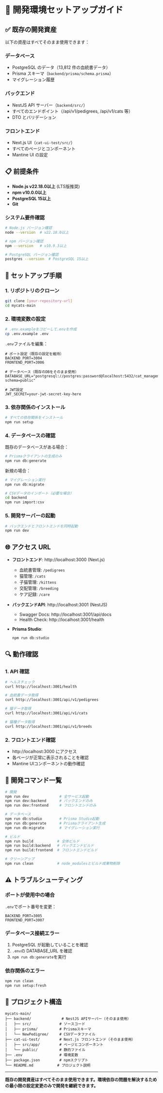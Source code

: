 # 🚀 開発環境セットアップガイド

## ✅ 既存の開発資産

以下の資産はすべてそのまま使用できます：

### データベース

- PostgreSQL のデータ（13,812 件の血統書データ）
- Prisma スキーマ（`backend/prisma/schema.prisma`）
- マイグレーション履歴

### バックエンド

- NestJS API サーバー（`backend/src/`）
- すべてのエンドポイント（/api/v1/pedigrees, /api/v1/cats 等）
- DTO とバリデーション

### フロントエンド

- Next.js UI（`cat-ui-test/src/`）
- すべてのページとコンポーネント
- Mantine UI の設定

## 📋 前提条件

- **Node.js v22.18.0以上** (LTS版推奨)
- **npm v10.0.0以上**
- **PostgreSQL 15以上**
- **Git**

### システム要件確認

```bash
# Node.js バージョン確認
node --version  # v22.18.0以上

# npm バージョン確認
npm --version   # v10.9.3以上

# PostgreSQL バージョン確認
postgres --version  # PostgreSQL 15以上
```

## 🔧 セットアップ手順

### 1. リポジトリのクローン

```bash
git clone [your-repository-url]
cd mycats-main
```

### 2. 環境変数の設定

```bash
# .env.exampleをコピーして.envを作成
cp .env.example .env
```

`.env`ファイルを編集：

```env
# ポート設定（既存の設定を維持）
BACKEND_PORT=3004
FRONTEND_PORT=3006

# データベース（既存のDBをそのまま使用）
DATABASE_URL="postgresql://postgres:password@localhost:5432/cat_management?schema=public"

# JWT設定
JWT_SECRET=your-jwt-secret-key-here
```

### 3. 依存関係のインストール

```bash
# すべての依存関係をインストール
npm run setup
```

### 4. データベースの確認

既存のデータベースがある場合：

```bash
# Prismaクライアントの生成のみ
npm run db:generate
```

新規の場合：

```bash
# マイグレーション実行
npm run db:migrate

# CSVデータのインポート（必要な場合）
cd backend
npm run import:csv
```

### 5. 開発サーバーの起動

```bash
# バックエンドとフロントエンドを同時起動
npm run dev
```

## 🌐 アクセス URL

- **フロントエンド**: http://localhost:3000 (Next.js)

  - 血統書管理: `/pedigrees`
  - 猫管理: `/cats`
  - 子猫管理: `/kittens`
  - 交配管理: `/breeding`
  - ケア記録: `/care`

- **バックエンドAPI**: http://localhost:3001 (NestJS)

  - Swagger Docs: http://localhost:3001/api/docs
  - Health Check: http://localhost:3001/health

- **Prisma Studio**:
  ```bash
  npm run db:studio
  ```

## 🔍 動作確認

### 1. API 確認

```bash
# ヘルスチェック
curl http://localhost:3001/health

# 血統書データ取得
curl http://localhost:3001/api/v1/pedigrees

# 猫データ取得
curl http://localhost:3001/api/v1/cats

# 猫種データ取得
curl http://localhost:3001/api/v1/breeds
```

### 2. フロントエンド確認

- http://localhost:3000 にアクセス
- 各ページが正常に表示されることを確認
- Mantine UIコンポーネントの動作確認

## 📝 開発コマンド一覧

```bash
# 開発
npm run dev              # 全サービス起動
npm run dev:backend      # バックエンドのみ
npm run dev:frontend     # フロントエンドのみ

# データベース
npm run db:studio        # Prisma Studio起動
npm run db:generate      # Prismaクライアント生成
npm run db:migrate       # マイグレーション実行

# ビルド
npm run build           # 全体ビルド
npm run build:backend   # バックエンドビルド
npm run build:frontend  # フロントエンドビルド

# クリーンアップ
npm run clean           # node_modulesとビルド成果物削除
```

## ⚠️ トラブルシューティング

### ポートが使用中の場合

`.env`でポート番号を変更：

```env
BACKEND_PORT=3005
FRONTEND_PORT=3007
```

### データベース接続エラー

1. PostgreSQL が起動していることを確認
2. `.env`の DATABASE_URL を確認
3. `npm run db:generate`を実行

### 依存関係のエラー

```bash
npm run clean
npm run setup:fresh
```

## 📂 プロジェクト構造

```
mycats-main/
├── backend/              # NestJS APIサーバー（そのまま使用）
│   ├── src/             # ソースコード
│   ├── prisma/          # Prismaスキーマ
│   └── NewPedigree/     # CSVデータファイル
├── cat-ui-test/         # Next.js フロントエンド（そのまま使用）
│   ├── src/app/         # ページとコンポーネント
│   └── public/          # 静的ファイル
├── .env                 # 環境変数
├── package.json         # npmスクリプト
└── README.md           # プロジェクト説明
```

---

**既存の開発資産はすべてそのまま使用できます。環境依存の問題を解決するための最小限の設定変更のみで開発を継続できます。**
